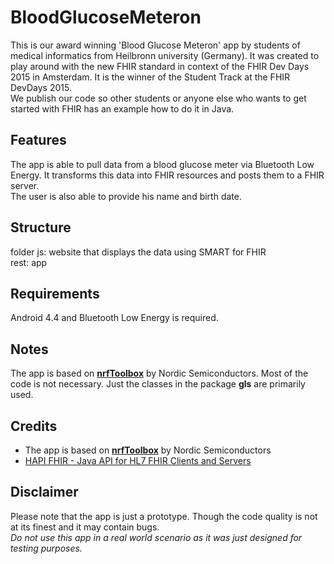 # BloodGlucoseMeteron
This is our award winning 'Blood Glucose Meteron' app by students of medical informatics from Heilbronn university (Germany).
It was created to play around with the new FHIR standard in context of the FHIR Dev Days 2015 in Amsterdam. It is the winner of the Student Track at the FHIR DevDays 2015.      
We publish our code so other students or anyone else who wants to get started with FHIR has an example how to do it in Java.

## Features
The app is able to pull data from a blood glucose meter via Bluetooth Low Energy. It transforms this data into FHIR resources and posts them to a FHIR server.   
The user is also able to provide his name and birth date.

## Structure
folder js: website that displays the data using SMART for FHIR   
rest: app

## Requirements
Android 4.4 and Bluetooth Low Energy is required.

## Notes
The app is based on **[nrfToolbox](https://github.com/NordicSemiconductor/Android-nRF-Toolbox)** by Nordic Semiconductors.
Most of the code is not necessary. Just the classes in the package **gls** are primarily used.

## Credits
* The app is based on **[nrfToolbox](https://github.com/NordicSemiconductor/Android-nRF-Toolbox)** by Nordic Semiconductors
* [HAPI FHIR - Java API for HL7 FHIR Clients and Servers](https://github.com/jamesagnew/hapi-fhir/)
 
## Disclaimer
Please note that the app is just a prototype. Though the code quality is not at its finest and it may contain bugs.  
 *Do not use this app in a real world scenario as it was just designed for testing purposes.*
